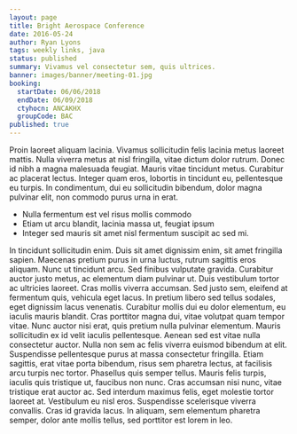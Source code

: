 ```yaml
---
layout: page
title: Bright Aerospace Conference
date: 2016-05-24
author: Ryan Lyons
tags: weekly links, java
status: published
summary: Vivamus vel consectetur sem, quis ultrices.
banner: images/banner/meeting-01.jpg
booking:
  startDate: 06/06/2018
  endDate: 06/09/2018
  ctyhocn: ANCAKHX
  groupCode: BAC
published: true
---
```

Proin laoreet aliquam lacinia. Vivamus sollicitudin felis lacinia metus laoreet mattis. Nulla viverra metus at nisl fringilla, vitae dictum dolor rutrum. Donec id nibh a magna malesuada feugiat. Mauris vitae tincidunt metus. Curabitur ac placerat lectus. Integer quam eros, lobortis in tincidunt eu, pellentesque eu turpis. In condimentum, dui eu sollicitudin bibendum, dolor magna pulvinar elit, non commodo purus urna in erat.

* Nulla fermentum est vel risus mollis commodo
* Etiam ut arcu blandit, lacinia massa ut, feugiat ipsum
* Integer sed mauris sit amet nisl fermentum suscipit ac sed mi.

In tincidunt sollicitudin enim. Duis sit amet dignissim enim, sit amet fringilla sapien. Maecenas pretium purus in urna luctus, rutrum sagittis eros aliquam. Nunc ut tincidunt arcu. Sed finibus vulputate gravida. Curabitur auctor justo metus, ac elementum diam pulvinar ut. Duis vestibulum tortor ac ultricies laoreet. Cras mollis viverra accumsan. Sed justo sem, eleifend at fermentum quis, vehicula eget lacus. In pretium libero sed tellus sodales, eget dignissim lacus venenatis. Curabitur mollis dui eu dolor elementum, eu iaculis mauris blandit. Cras porttitor magna dui, vitae volutpat quam tempor vitae.
Nunc auctor nisi erat, quis pretium nulla pulvinar elementum. Mauris sollicitudin ex id velit iaculis pellentesque. Aenean sed est vitae nulla consectetur auctor. Nulla non sem ac felis viverra euismod bibendum at elit. Suspendisse pellentesque purus at massa consectetur fringilla. Etiam sagittis, erat vitae porta bibendum, risus sem pharetra lectus, at facilisis arcu turpis nec tortor. Phasellus quis semper tellus. Mauris felis turpis, iaculis quis tristique ut, faucibus non nunc. Cras accumsan nisi nunc, vitae tristique erat auctor ac. Sed interdum maximus felis, eget molestie tortor laoreet at. Vestibulum eu nisl eros. Suspendisse scelerisque viverra convallis. Cras id gravida lacus. In aliquam, sem elementum pharetra semper, dolor ante mollis tellus, sed porttitor est lorem in leo.
